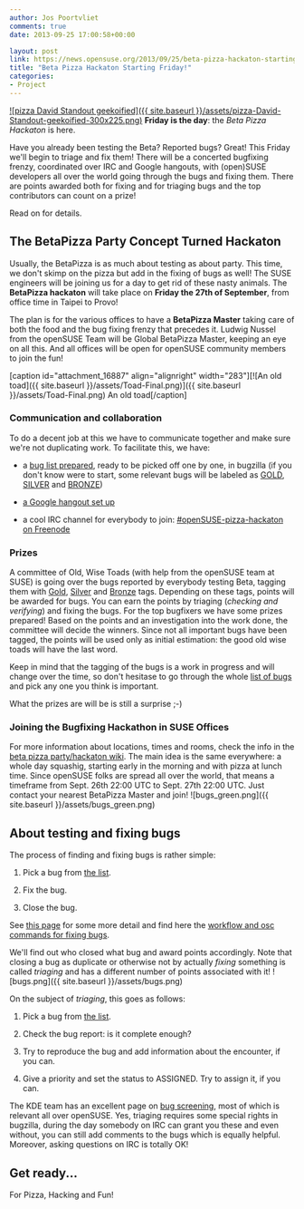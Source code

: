 ```yaml
---
author: Jos Poortvliet
comments: true
date: 2013-09-25 17:00:58+00:00

layout: post
link: https://news.opensuse.org/2013/09/25/beta-pizza-hackaton-starting-friday/
title: "Beta Pizza Hackaton Starting Friday!"
categories:
- Project
---
```

[![pizza David Standout geekoified]({{ site.baseurl }}/assets/pizza-David-Standout-geekoified-300x225.png)](http://www.flickr.com/photos/standout/)
**Friday is the day**: the _Beta Pizza Hackaton_ is here.

Have you already been testing the Beta? Reported bugs? Great! This Friday we'll begin to triage and fix them! There will be a concerted bugfixing frenzy, coordinated over IRC and Google hangouts, with (open)SUSE developers all over the world going through the bugs and fixing them. There are points awarded both for fixing and for triaging bugs and the top contributors can count on a prize!

Read on for details.<!-- more -->


## The BetaPizza Party Concept Turned Hackaton


Usually, the BetaPizza is as much about testing as about party. This time, we don't skimp on the pizza but add in the fixing of bugs as well! The SUSE engineers will be joining us for a day to get rid of these nasty animals. The **BetaPizza hackaton** will take place on **Friday the 27th of September**, from office time in Taipei to Provo!

The plan is for the various offices to have a **BetaPizza Master** taking care of both the food and the bug fixing frenzy that precedes it. Ludwig Nussel from the openSUSE Team will be Global BetaPizza Master, keeping an eye on all this. And all offices will be open for openSUSE community members to join the fun!

[caption id="attachment_16887" align="alignright" width="283"][![An old toad]({{ site.baseurl }}/assets/Toad-Final.png)]({{ site.baseurl }}/assets/Toad-Final.png) An old toad[/caption]


### Communication and collaboration


To do a decent job at this we have to communicate together and make sure we're not duplicating work. To facilitate this, we have:



	
  * a [bug list prepared](https://bugzilla.novell.com/buglist.cgi?query_format=advanced&bug_status=UNCONFIRMED&bug_status=NEW&bug_status=ASSIGNED&bug_status=NEEDINFO&bug_status=REOPENED&bug_status=VERIFIED&resolution=---&product=openSUSE%2012.3&product=openSUSE%20Factory), ready to be picked off one by one, in bugzilla (if you don't know were to start, some relevant bugs will be labeled as [GOLD](https://bugzilla.novell.com/buglist.cgi?field0-0-0=status_whiteboard&type0-0-0=substring&value0-0-0=GOLD), [SILVER](https://bugzilla.novell.com/buglist.cgi?field0-0-0=status_whiteboard&type0-0-0=substring&value0-0-0=SILVER) and [BRONZE](https://bugzilla.novell.com/buglist.cgi?field0-0-0=status_whiteboard&type0-0-0=substring&value0-0-0=BRONZE))

	
  * [a Google hangout set up](https://plus.google.com/events/csnu5vk431s6b2292dbi911vumc)

	
  * a cool IRC channel for everybody to join: [#openSUSE-pizza-hackaton on Freenode](irc://freenode.net/#openSUSE-pizza-hackaton)




### Prizes


A committee of Old, Wise Toads (with help from the openSUSE team at SUSE) is going over the bugs reported by everybody testing Beta, tagging them with [Gold](https://bugzilla.novell.com/buglist.cgi?field0-0-0=status_whiteboard&type0-0-0=substring&value0-0-0=GOLD), [Silver](https://bugzilla.novell.com/buglist.cgi?field0-0-0=status_whiteboard&type0-0-0=substring&value0-0-0=SILVER) and [Bronze](https://bugzilla.novell.com/buglist.cgi?field0-0-0=status_whiteboard&type0-0-0=substring&value0-0-0=BRONZE) tags. Depending on these tags, points will be awarded for bugs. You can earn the points by triaging (_checking and verifying_) and fixing the bugs. For the top bugfixers we have some prizes prepared! Based on the points and an investigation into the work done, the committee will decide the winners. Since not all important bugs have been tagged, the points will be used only as initial estimation: the good old wise toads will have the last word.

Keep in mind that the tagging of the bugs is a work in progress and will change over the time, so don't hesitase to go through the whole [list of bugs](https://bugzilla.novell.com/buglist.cgi?query_format=advanced&bug_status=UNCONFIRMED&bug_status=NEW&bug_status=ASSIGNED&bug_status=NEEDINFO&bug_status=REOPENED&bug_status=VERIFIED&resolution=---&product=openSUSE%2012.3&product=openSUSE%20Factory) and pick any one you think is important.

What the prizes are will be is still a surprise ;-)


### Joining the Bugfixing Hackathon in SUSE Offices


For more information about locations, times and rooms, check the info in the [beta pizza party/hackaton wiki](https://en.opensuse.org/openSUSE:Beta_pizza_parties#Hackaton_locations). The main idea is the same everywhere: a whole day squashig, starting early in the morning and with pizza at lunch time. Since openSUSE folks are spread all over the world, that means a timeframe from Sept. 26th 22:00 UTC to Sept. 27th 22:00 UTC. Just contact your nearest BetaPizza Master and join!
![bugs_green.png]({{ site.baseurl }}/assets/bugs_green.png)


## About testing and fixing bugs


The process of finding and fixing bugs is rather simple:



	
  1. Pick a bug from [the list](https://bugzilla.novell.com/buglist.cgi?query_format=advanced&bug_status=UNCONFIRMED&bug_status=NEW&bug_status=ASSIGNED&bug_status=NEEDINFO&bug_status=REOPENED&bug_status=VERIFIED&resolution=---&product=openSUSE%2012.3&product=openSUSE%20Factory).

	
  2. Fix the bug.

	
  3. Close the bug.


See [this page](https://en.opensuse.org/openSUSE:Junior_jobs#Do_Some_Bug_Fixing) for some more detail and find here the [workflow and osc commands for fixing bugs](https://en.opensuse.org/openSUSE:Fixing_bugs).

We'll find out who closed what bug and award points accordingly. Note that closing a bug as duplicate or otherwise not by actually _fixing_ something is called _triaging_ and has a different number of points associated with it!
![bugs.png]({{ site.baseurl }}/assets/bugs.png)

On the subject of _triaging_, this goes as follows:



	
  1. Pick a bug from [the list](https://bugzilla.novell.com/buglist.cgi?query_format=advanced&bug_status=UNCONFIRMED&bug_status=NEW&bug_status=ASSIGNED&bug_status=NEEDINFO&bug_status=REOPENED&bug_status=VERIFIED&resolution=---&product=openSUSE%2012.3&product=openSUSE%20Factory).

	
  2. Check the bug report: is it complete enough?

	
  3. Try to reproduce the bug and add information about the encounter, if you can.

	
  4. Give a priority and set the status to ASSIGNED. Try to assign it, if you can.


The KDE team has an excellent page on [bug screening](https://en.opensuse.org/openSUSE:Bug_Screening_KDE), most of which is relevant all over openSUSE. Yes, triaging requires some special rights in bugzilla, during the day somebody on IRC can grant you these and even without, you can still add comments to the bugs which is equally helpful. Moreover, asking questions on IRC is totally OK!


## Get ready...


For Pizza, Hacking and Fun!		

